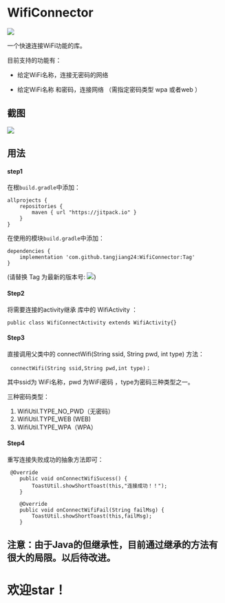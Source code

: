#  WifiConnector

[![](https://jitpack.io/v/tangjiang24/WifiConnector.svg)](https://jitpack.io/#tangjiang24/WifiConnector)  

一个快速连接WiFi功能的库。

目前支持的功能有：

- 给定WiFi名称，连接无密码的网络

- 给定WiFi名称 和密码，连接网络 （需指定密码类型 wpa 或者web ）

## 截图

![](https://github.com/tangjiang24/WifiConnector/blob/master/pic/1.jpg)

##   用法

####   step1

在根`build.gradle`中添加：

```
allprojects {
    repositories {
        maven { url "https://jitpack.io" }
    }
}
```

在使用的模块`build.gradle`中添加：

```
dependencies {
    implementation 'com.github.tangjiang24:WifiConnector:Tag'
}
```

(请替换 Tag 为最新的版本号: [![](https://jitpack.io/v/tangjiang24/WifiConnector.svg)](https://jitpack.io/#tangjiang24/WifiConnector))

####   Step2

将需要连接的activity继承 库中的  WifiActivity ：

```
public class WifiConnectActivity extends WifiActivity{}
```

#### Step3

直接调用父类中的 connectWifi(String ssid, String pwd, int type) 方法：

```
 connectWifi(String ssid,String pwd,int type)；
```

其中ssid为 WiFi名称，pwd 为WiFi密码 ，type为密码三种类型之一。 

三种密码类型：

1.  WifiUtil.TYPE_NO_PWD（无密码）
2.  WifiUtil.TYPE_WEB  (WEB)
3.  WifiUtil.TYPE_WPA（WPA）

#### Step4

重写连接失败成功的抽象方法即可：

```
 @Override
    public void onConnectWifiSucess() {
        ToastUtil.showShortToast(this,"连接成功！！");
    }

    @Override
    public void onConnectWifiFail(String failMsg) {
        ToastUtil.showShortToast(this,failMsg);
    }
```

## 注意：由于Java的但继承性，目前通过继承的方法有很大的局限。以后待改进。

# 欢迎star！
